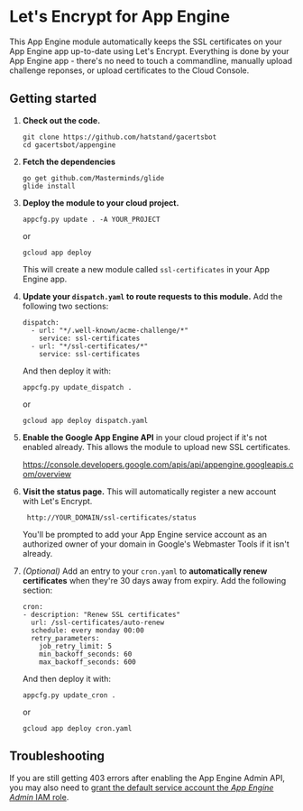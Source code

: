 # Let's Encrypt for App Engine

This App Engine module automatically keeps the SSL certificates on your App Engine app up-to-date using Let's Encrypt.  Everything is done by your App Engine app - there's no need to touch a commandline, manually upload challenge reponses, or upload certificates to the Cloud Console.

## Getting started

1. **Check out the code.**

       git clone https://github.com/hatstand/gacertsbot
       cd gacertsbot/appengine
       
1. **Fetch the dependencies**

       go get github.com/Masterminds/glide
       glide install

1. **Deploy the module to your cloud project.**

       appcfg.py update . -A YOUR_PROJECT
       
    or
    
       gcloud app deploy
        
    This will create a new module called `ssl-certificates` in your App Engine app.

1. **Update your `dispatch.yaml` to route requests to this module.**  Add the
   following two sections:

       dispatch:
         - url: "*/.well-known/acme-challenge/*"
           service: ssl-certificates    
         - url: "*/ssl-certificates/*"
           service: ssl-certificates

   And then deploy it with:

       appcfg.py update_dispatch .
       
   or
   
       gcloud app deploy dispatch.yaml

1. **Enable the Google App Engine API** in your cloud project if it's not enabled
   already.  This allows the module to upload new SSL certificates.

    https://console.developers.google.com/apis/api/appengine.googleapis.com/overview

1. **Visit the status page.**  This will automatically register a new account with
   Let's Encrypt.

        http://YOUR_DOMAIN/ssl-certificates/status
        
   You'll be prompted to add your App Engine service account as an authorized owner of your domain in Google's Webmaster Tools if it isn't already.

1. *(Optional)* Add an entry to your `cron.yaml` to **automatically renew certificates**
   when they're 30 days away from expiry.  Add the following section:
   
       cron:
       - description: "Renew SSL certificates"
         url: /ssl-certificates/auto-renew
         schedule: every monday 00:00
         retry_parameters:
           job_retry_limit: 5
           min_backoff_seconds: 60
           max_backoff_seconds: 600

   And then deploy it with:
   
       appcfg.py update_cron .
       
   or
   
       gcloud app deploy cron.yaml

## Troubleshooting

If you are still getting 403 errors after enabling the App Engine Admin API, you may also need to [grant the default service account the *App Engine Admin* IAM role](https://console.cloud.google.com/iam-admin/iam/project).
